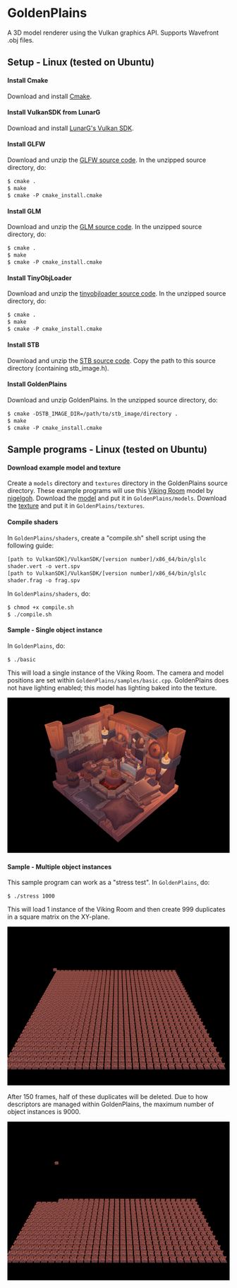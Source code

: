 # GoldenPlains

A 3D model renderer using the Vulkan graphics API. Supports Wavefront .obj files.

## Setup - Linux (tested on Ubuntu)

#### Install Cmake

Download and install <a href="https://cmake.org" target="_blank">Cmake</a>.

#### Install VulkanSDK from LunarG
Download and install <a href="https://vulkan.lunarg.com/sdk/home" target="_blank">LunarG's Vulkan SDK</a>.

#### Install GLFW
Download and unzip the <a href="https://github.com/glfw/glfw" target="_blank">GLFW source code</a>. In the unzipped source directory, do:
```shell
$ cmake .
$ make
$ cmake -P cmake_install.cmake
```

#### Install GLM
Download and unzip the <a href="https://glm.g-truc.net" target="_blank">GLM source code</a>. In the unzipped source directory, do:
```shell
$ cmake .
$ make
$ cmake -P cmake_install.cmake
```

#### Install TinyObjLoader
Download and unzip the <a href="https://github.com/tinyobjloader/tinyobjloader" target="_blank">tinyobjloader source code</a>. In the unzipped source directory, do:
```shell
$ cmake .
$ make
$ cmake -P cmake_install.cmake
```

#### Install STB
Download and unzip the <a href="https://github.com/nothings/stb" target="_blank">STB source code</a>. Copy the path to this source directory (containing stb_image.h).

#### Install GoldenPlains
Download and unzip GoldenPlains. In the unzipped source directory, do:

```shell
$ cmake -DSTB_IMAGE_DIR=/path/to/stb_image/directory .
$ make
$ cmake -P cmake_install.cmake
```

## Sample programs - Linux (tested on Ubuntu)

#### Download example model and texture

Create a `models` directory and `textures` directory in the GoldenPlains source directory. These example programs will use this <a href="https://sketchfab.com/3d-models/viking-room-a49f1b8e4f5c4ecf9e1fe7d81915ad38" target="_blank">Viking Room</a> model by <a href="https://sketchfab.com/nigelgoh" target="_blank">nigelgoh</a>. Download the <a href="https://vulkan-tutorial.com/resources/viking_room.obj" target="_blank">model</a> and put it in `GoldenPlains/models`. Download the <a href="https://vulkan-tutorial.com/resources/viking_room.png" target="_blank">texture</a> and put it in `GoldenPlains/textures`.

#### Compile shaders

In `GoldenPlains/shaders`, create a "compile.sh" shell script using the following guide:

```text
[path to VulkanSDK]/VulkanSDK/[version number]/x86_64/bin/glslc shader.vert -o vert.spv
[path to VulkanSDK]/VulkanSDK/[version number]/x86_64/bin/glslc shader.frag -o frag.spv
```

In `GoldenPlains/shaders`, do:
```shell
$ chmod +x compile.sh
$ ./compile.sh
```

#### Sample - Single object instance

In `GoldenPlains`, do:
```shell
$ ./basic
```

This will load a single instance of the Viking Room. The camera and model positions are set within `GoldenPlains/samples/basic.cpp`. GoldenPlains does not have lighting enabled; this model has lighting baked into the texture.

![Basic](https://github.com/jayheiland/GoldenPlains/blob/master/docs/basic.png)

#### Sample - Multiple object instances

This sample program can work as a "stress test". In `GoldenPlains`, do:
```shell
$ ./stress 1000
```

This will load 1 instance of the Viking Room and then create 999 duplicates in a square matrix on the XY-plane. 

![Stress All](https://github.com/jayheiland/GoldenPlains/blob/master/docs/stress1.png)

After 150 frames, half of these duplicates will be deleted. Due to how descriptors are managed within GoldenPlains, the maximum number of object instances is 9000.

![Stress All](https://github.com/jayheiland/GoldenPlains/blob/master/docs/stress2.png)
